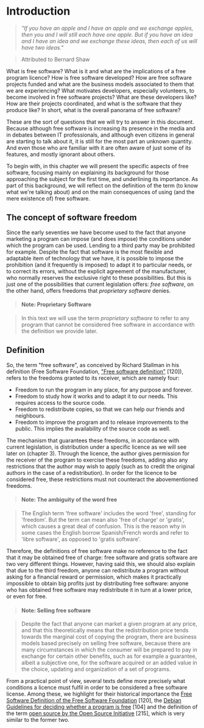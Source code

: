 # Introduction

> *"If you have an apple and I have an apple and we exchange apples, then you and I will still each have one apple. But if you have an idea and I have an idea and we exchange these ideas, then each of us will have two ideas."*

> Attributed to Bernard Shaw

What is free software? What is it and what are the implications of
a free program licence? How is free software developed? How are free software projects funded and what are the business models associated to them that we are experiencing? What motivates developers, especially volunteers, to become involved in free software projects? What are these developers like? How are their projects coordinated, and what is the software that they produce like? In short, what is the overall panorama of free software?

These are the sort of questions that we will try to answer in this document. Because although free software is increasing its presence in the media and in debates between IT professionals, and although even citizens in general are starting to talk about it, it is still for the most part an unknown quantity. And even those who are familiar with it are often aware of just some of its features, and mostly ignorant about others.

To begin with, in this chapter we will present the specific aspects of free software, focusing mainly on explaining its background for
those approaching the subject for the first time, and underlining its importance. As part of this background, we will reflect on the
definition of the term (to know what we're talking about) and on the main consequences of using (and the mere existence of) free
software.

##  The concept of software freedom

Since the early seventies we have become used to the fact that anyone marketing a program can impose (and does impose) the conditions under which the program can be used. Lending to a third party may be prohibited for example. Despite the fact that software is the most flexible and adaptable item of technology that we have, it is possible to impose the prohibition (and it frequently is imposed) to adapt it to particular needs, or to correct its errors, without the explicit agreement of the manufacturer, who normally reserves the exclusive right to these possibilities. But this is just one of the possibilities that current legislation offers: *free software*, on the other hand, offers freedoms that *proprietary software* denies.

> #### Note: Proprietary Software

> In this text we will use the term *proprietary software* to refer to any program that cannot be considered free software in accordance with the definition we provide later.

## Definition

So, the term "free software", as conceived by Richard Stallman in his definition (Free Software Foundation, ["Free software definition"](http://www.gnu.org/philosophy/free-sw.html) [120]), refers to the freedoms granted to its receiver, which are namely four:

* Freedom to run the program in any place, for any purpose and
forever.
* Freedom to study how it works and to adapt it to our needs. This requires access to the source code.
* Freedom to redistribute copies, so that we can help our friends
and neighbours.
* Freedom to improve the program and to release improvements to the public. This implies the availability of the source code as well.

The mechanism that guarantees these freedoms, in accordance with current legislation, is distribution under a specific licence as we will see later on (chapter 3). Through the licence, the author gives permission for the receiver of the program to exercise these freedoms, adding also any restrictions that the author may wish to apply (such as to credit the original authors in the case of a redistribution). In order for the licence to be considered free, these restrictions must not counteract the abovementioned freedoms.

> #### Note: The ambiguity of the word free

> The English term 'free software' includes the word 'free', standing for 'freedom'. But the term can mean also 'free of charge' or 'gratis', which causes a great deal of confusion. This is the reason why in some cases the English borrow Spanish/French words and refer to 'libre software', as opposed to 'gratis software'.

Therefore, the definitions of free software make no reference to the fact that it may be obtained free of charge: free software and gratis software are two very different things. However, having said this, we should also explain that due to the third freedom, anyone can redistribute a program without asking for a financial reward or
permission, which makes it practically impossible to obtain big
profits just by distributing free software: anyone who has obtained
free software may redistribute it in turn at a lower price, or even
for free.

> #### Note: Selling free software

> Despite the fact that anyone can market a given program at any price, and that this theoretically means that the redistribution price tends towards the marginal cost of copying the program, there are business models based precisely on selling free software, because there are many circumstances in which the consumer will be prepared to pay in exchange for certain other benefits, such as for example a guarantee, albeit a subjective one, for the software acquired or an added value in the choice, updating and organization of a set of programs.

From a practical point of view, several texts define more precisely what conditions a licence must fulfil in order to be considered a free software license. Among these, we highlight for their historical importance the [Free Software Definition of the Free Software Foundation](http://www.gnu.org/philosophy/free-sw.html) [120], the [Debian Guidelines for deciding whether a program is free](http://www.debian.org/social_contract.html") [104] and the definition of the term [open source by the Open Source Initiative](http://www.opensource.org/docs/definition_plain.html) [215], which is very similar to the former two.
